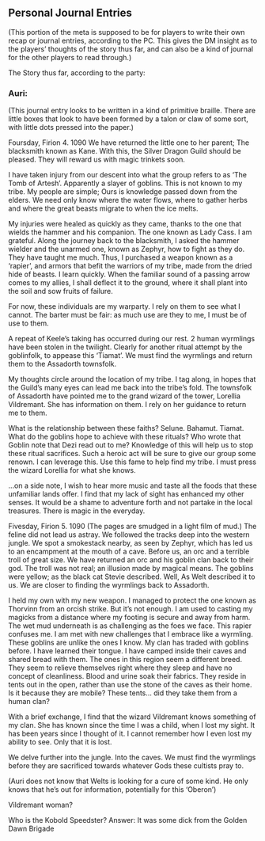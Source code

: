 ## Personal Journal Entries
(This portion of the meta is supposed to be for players to write their own recap or journal entries, according to the PC. This gives the DM insight as to the players’ thoughts of the story thus far, and can also be a kind of journal for the other players to read through.)

The Story thus far, according to the party:

### Auri:
(This journal entry looks to be written in a kind of primitive braille. There are little boxes that look to have been formed by a talon or claw of some sort, with little dots pressed into the paper.)

Foursday, Firion 4. 1090
We have returned the little one to her parent; The blacksmith known as Kane. With this, the Silver Dragon Guild should be pleased. They will reward us with magic trinkets soon.

I have taken injury from our descent into what the group refers to as ‘The Tomb of Artesh’. Apparently a slayer of goblins. This is not known to my tribe. My people are simple; Ours is knowledge passed down from the elders. We need only know where the water flows, where to gather herbs and where the great beasts migrate to when the ice melts.

My injuries were healed as quickly as they came, thanks to the one that wields the hammer and his companion. The one known as Lady Cass. I am grateful. Along the journey back to the blacksmith, I asked the hammer wielder and the unarmed one, known as Zephyr, how to fight as they do. They have taught me much. Thus, I purchased a weapon known as a ‘rapier’, and armors that befit the warriors of my tribe, made from the dried hide of beasts. I learn quickly. When the familiar sound of a passing arrow comes to my allies, I shall deflect it to the ground, where it shall plant into the soil and sow fruits of failure.

For now, these individuals are my warparty. I rely on them to see what I cannot. The barter must be fair: as much use are they to me, I must be of use to them. 

A repeat of Keele’s taking has occurred during our rest. 2 human wyrmlings have been stolen in the twilight. Clearly for another ritual attempt by the goblinfolk, to appease this ‘Tiamat’. We must find the wyrmlings and return them to the Assadorth townsfolk.

My thoughts circle around the location of my tribe. I tag along, in hopes that the Guild’s many eyes can lead me back into the tribe’s fold. The townsfolk of Assadorth have pointed me to the grand wizard of the tower, Lorellia Vildremant. She has information on them. I rely on her guidance to return me to them.

What is the relationship between these faiths? Selune. Bahamut. Tiamat. What do the goblins hope to achieve with these rituals? Who wrote that Goblin note that Dezi read out to me? Knowledge of this will help us to stop these ritual sacrifices. Such a heroic act will be sure to give our group some renown. I can leverage this. Use this fame to help find my tribe. I must press the wizard Lorellia for what she knows.

…on a side note, I wish to hear more music and taste all the foods that these unfamiliar lands offer. I find that my lack of sight has enhanced my other senses. It would be a shame to adventure forth and not partake in the local treasures. There is magic in the everyday.

Fivesday, Firion 5. 1090
(The pages are smudged in a light film of mud.)
The feline did not lead us astray. We followed the tracks deep into the western jungle. We spot a smokestack nearby, as seen by Zephyr, which has led us to an encampment at the mouth of a cave. Before us, an orc and a terrible troll of great size. 
We have returned an orc and his goblin clan back to their god. The troll was not real; an illusion made by magical means.
The goblins were yellow; as the black cat Stevie described. Well, As Welt described it to us. We are closer to finding the wyrmlings back to Assadorth.

I held my own with my new weapon. I managed to protect the one known as Thorvinn from an orcish strike. But it’s not enough. I am used to casting my magicks from a distance where my footing is secure and away from harm.  The wet mud underneath is as challenging as the foes we face.
This rapier confuses me. I am met with new challenges that I embrace like a wyrmling.
These goblins are unlike the ones I know. My clan has traded with goblins before. I have learned their tongue. I have camped inside their caves and shared bread with them. The ones in this region seem a different breed. They seem to relieve themselves right where they sleep and have no concept of cleanliness. Blood and urine soak their fabrics. They reside in tents out in the open, rather than use the stone of the caves as their home. Is it because they are mobile? These tents… did they take them from a human clan?

With a brief exchange, I find that the wizard Vildremant knows something of my clan. She has known since the time I was a child, when I lost my sight. It has been years since I thought of it. I cannot remember how I even lost my ability to see. Only that it is lost.

We delve further into the jungle. Into the caves. We must find the wyrmlings before they are sacrificed towards whatever Gods these cultists pray to.

(Auri does not know that Welts is looking for a cure of some kind. He only knows that he’s out for information, potentially for this ‘Oberon’)

Vildremant woman?

Who is the Kobold Speedster?
Answer: It was some dick from the Golden Dawn Brigade



